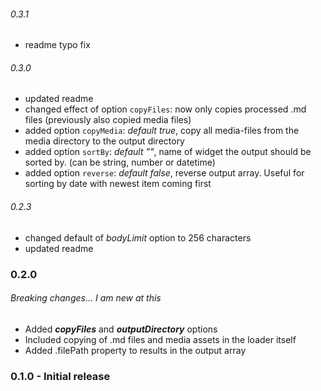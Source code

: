 ###### 0.3.1
- readme typo fix

###### 0.3.0
- updated readme
- changed effect of option ```copyFiles```: now only copies processed .md files (previously also copied media files)
- added option ```copyMedia```: *default true*, copy all media-files from the media directory to the output directory
- added option ```sortBy```: *default ""*, name of widget the output should be sorted by. (can be string, number or datetime)
- added option ```reverse```: *default false*, reverse output array. Useful for sorting by date with newest item coming first

###### 0.2.3
- changed default of *bodyLimit* option to 256 characters
- updated readme

### 0.2.0
###### Breaking changes... I am new at this
- Added ***copyFiles*** and ***outputDirectory*** options
- Included copying of .md files and media assets in the loader itself
- Added .filePath property to results in the output array

### 0.1.0 - Initial release